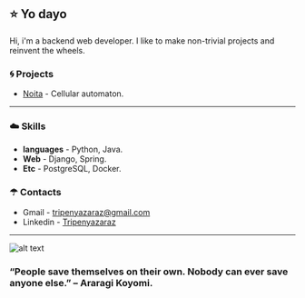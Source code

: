 
## ⭐ Yo dayo
Hi, i'm a backend web developer. I like to make non-trivial projects and reinvent the wheels.


### 🌀 Projects
- [Noita](https://github.com/Tripenyazaraz/Noita) - Cellular automaton.
---

### ☁️ Skills
- **languages** - Python, Java.
- **Web** - Django, Spring.
- **Etc** - PostgreSQL, Docker.


### ☂ Contacts 
- Gmail - tripenyazaraz@gmail.com
- Linkedin - [Tripenyazaraz](https://www.linkedin.com/in/%D1%8D%D0%BB%D1%8C%D0%B4%D0%B0%D1%80-%D0%B0%D0%BB%D0%BB%D0%B0%D1%85%D1%8F%D1%80%D0%BE%D0%B2-8ab393201/)


------------------------------------------------------------
![alt text](https://user-images.githubusercontent.com/55177401/124724030-6ec72780-df2d-11eb-827e-01686a827a87.jpg)

### “People save themselves on their own. Nobody can ever save anyone else.” – Araragi Koyomi.
